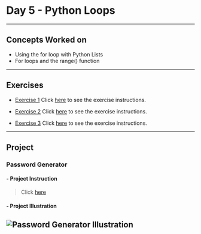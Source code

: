 # Day 5 - Python Loops

---
## Concepts Worked on
- Using the for loop with Python Lists
- For loops and the range() function

---
## Exercises
- [Exercise 1](https://github.com/Boomni/100-days_of_code/tree/main/Day-1)
  Click [here](https://replit.com/@appbrewery/day-5-1-exercise#README.md) to see the exercise instructions.

- [Exercise 2](https://github.com/Boomni/100-days_of_code/tree/main/Day-2)
  Click [here](https://replit.com/@appbrewery/day-5-2-exercise#README.md) to see the exercise instructions.

- [Exercise 3](https://github.com/Boomni/100-days_of_code/tree/main/Day-3)
  Click [here](https://replit.com/@appbrewery/day-5-3-exercise#README.md) to see the exercise instructions.
  
---
## Project
### Password Generator
#### - **Project Instruction**
> Click [here](https://replit.com/@appbrewery/password-generator-start#README.md)
#### - Project Illustration
![Password Generator Illustration](https://github.com/Boomni/100-days_of_code/blob/main/images/password-generator.gif)
---
